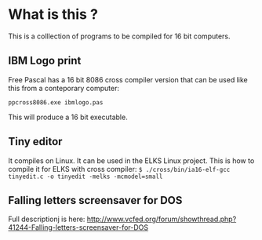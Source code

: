 # What is this ?
This is a colllection of programs to be compiled for 16 bit computers.

## IBM Logo print ##
Free Pascal has a 16 bit 8086 cross compiler version that can be used like this from a conteporary computer:

`ppcross8086.exe ibmlogo.pas`

This will produce a 16 bit executable.

## Tiny editor ##
It compiles on Linux. It can be used in the ELKS Linux project.
This is how to compile it for ELKS with cross compiler:
```$ ./cross/bin/ia16-elf-gcc tinyedit.c -o tinyedit -melks -mcmodel=small```

## Falling letters screensaver for DOS ##
Full descriptionj is here: http://www.vcfed.org/forum/showthread.php?41244-Falling-letters-screensaver-for-DOS

